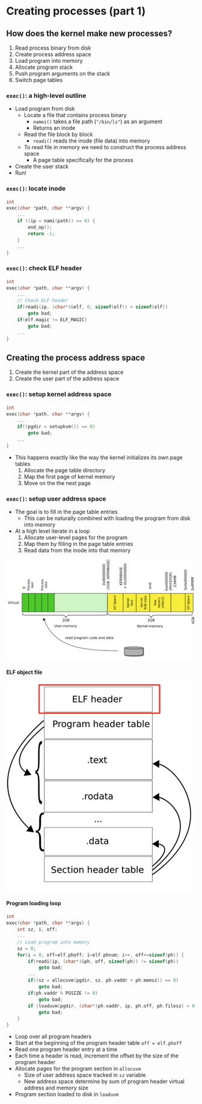 # Creating processes (part 1)

## How does the kernel make new processes?

1) Read process binary from disk
2) Create process address space
3) Load program into memory
4) Allocate program stack
5) Push program arguments on the stack
6) Switch page tables

### `exec()`: a high-level outline

- Load program from disk
    - Locate a file that contains process binary
        - `namei()` takes a file path (`"/bin/ls"`) as an argument
        - Returns an inode
    - Read the file block by block
        - `readi()` reads the inode (file data) into memory
    - To read file in memory we need to construct the process address space
        - A page table specifically for the process
- Create the user stack
- Run!

### `exec()`: locate inode

```C
int
exec(char *path, char **argv) {
    ...
    if ((ip = nami(path)) == 0) {
        end_op();
        return -1;
    }
    ...
}
```

### `exec()`: check ELF header

```C
int
exec(char *path, char **argv) {
    ...
    // Check ELF header
    if(readi(ip, (char*)&elf, 0, sizeof(elf)) < sizeof(elf))
        goto bad;
    if(elf.magic != ELF_MAGIC)
        goto bad;
    ...
}
```

## Creating the process address space

1) Create the kernel part of the address space
2) Create the user part of the address space

### `exec()`: setup kernel address space

```C
int
exec(char *path, char **argv) {
    ...
    if((pgdir = setupkvm()) == 0)
        goto bad;
    ...
}
```

- This happens exactly like the way the kernel initializes its own page tables
    1) Allocate the page table directory
    2) Map the first page of kernel memory
    3) Move on the the next page

### `exec()`: setup user address space

- The goal is to fill in the page table entries
    - This can be naturally combined with loading the program from disk into memory
- At a high level iterate in a loop
    1) Allocate user-level pages for the program
    2) Map them by filling in the page table entries
    3) Read data from the inode into that memory

![Create User Address Space](./figures/create-user-address-space.png)

#### ELF object file

![ELF Object File Structure](./figures/elf-object-file-structure.png)

#### Program loading loop

```C
int
exec(char *path, char **argv) {
    int sz, i, off;
    ...
    // Load program into memory
    sz = 0;
    for(i = 0, off=elf.phoff; i<elf.phnum; i++, off+=sizeof(ph)) {
        if(readi(ip, (char*)&ph, off, sizeof(ph)) != sizeof(ph))
            goto bad;
        ...
        if((sz = allocuvm(pgdir, sz, ph.vaddr + ph.memsz)) == 0)
            goto bad;
        if(ph.vaddr % PGSIZE != 0)
            goto bad;
        if (loaduvm(pgdir, (char*)ph.vaddr, ip, ph.off, ph.filesz) < 0)
            goto bad;
    }
}
```

- Loop over all program headers
- Start at the beginning of the program header table `off = elf.phoff`
- Read one program header entry at a time
- Each time a header is read, increment the offset by the size of the program header
- Allocate pages for the program section in `allocuvm`
    - Size of user address space tracked in `sz` variable
    - New address space determine by sum of program header virtual address and memory size
- Program section loaded to disk in `loaduvm`
